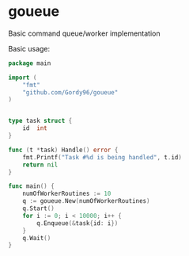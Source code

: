 # goueue
Basic command queue/worker implementation

Basic usage:
```go
package main

import (
	"fmt"
	"github.com/Gordy96/goueue"
)


type task struct {
	id	int
}

func (t *task) Handle() error {
	fmt.Printf("Task #%d is being handled", t.id)
	return nil
}

func main() {
	numOfWorkerRoutines := 10
	q := goueue.New(numOfWorkerRoutines)
	q.Start()
	for i := 0; i < 10000; i++ {
		q.Enqueue(&task{id: i})
    }
    q.Wait()
}
```